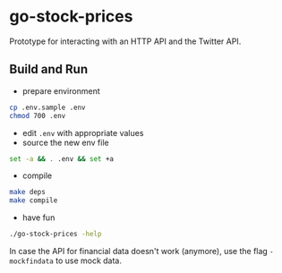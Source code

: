 # go-stock-prices

Prototype for interacting with an HTTP API and the Twitter API.

## Build and Run

* prepare environment

```bash
cp .env.sample .env
chmod 700 .env
```

* edit `.env` with appropriate values
* source the new env file

```bash
set -a && . .env && set +a
```

* compile

```bash
make deps
make compile
```

* have fun

```bash
./go-stock-prices -help
```

In case the API for financial data doesn't work (anymore), use the flag `-mockfindata` to use mock data.
